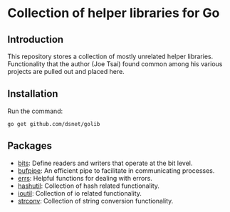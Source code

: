 # Collection of helper libraries for Go #

## Introduction ##

This repository stores a collection of mostly unrelated helper libraries.
Functionality that the author (Joe Tsai) found common among his various projects
are pulled out and placed here.


## Installation ##

Run the command:

```go get github.com/dsnet/golib```


## Packages ##

* [bits](http://godoc.org/github.com/dsnet/golib/bits):
Define readers and writers that operate at the bit level.
* [bufpipe](http://godoc.org/github.com/dsnet/golib/bufpipe):
An efficient pipe to facilitate in communicating processes.
* [errs](http://godoc.org/github.com/dsnet/golib/errs):
Helpful functions for dealing with errors.
* [hashutil](http://godoc.org/github.com/dsnet/golib/hashutil):
Collection of hash related functionality.
* [ioutil](http://godoc.org/github.com/dsnet/golib/ioutil):
Collection of io related functionality.
* [strconv](http://godoc.org/github.com/dsnet/golib/strconv):
Collection of string conversion functionality.
